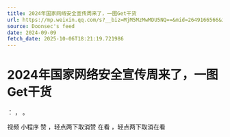 ```yaml
---
title: 2024年国家网络安全宣传周来了，一图Get干货
url: https://mp.weixin.qq.com/s?__biz=MjM5MzMwMDU5NQ==&mid=2649166566&idx=1&sn=4ee1a470b260f2aa51b1aef4e8e12721
source: Doonsec's feed
date: 2024-09-09
fetch_date: 2025-10-06T18:21:19.721986
---
```


# 2024年国家网络安全宣传周来了，一图Get干货

：
，
。

视频
小程序
赞
，轻点两下取消赞
在看
，轻点两下取消在看
